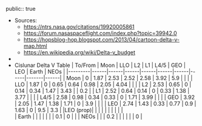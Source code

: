 public:: true

- Sources:
	- https://ntrs.nasa.gov/citations/19920005861
	- https://forum.nasaspaceflight.com/index.php?topic=39942.0
	- https://hopsblog-hop.blogspot.com/2013/04/cartoon-delta-v-map.html
	- https://en.wikipedia.org/wiki/Delta-v_budget
-
- Cislunar Delta V Table
  | To/From | Moon | LLO  | L2   | L1   | L4/5 | GEO  | LEO  | Earth | NEOs |
  |---------|------|------|------|------|------|------|------|-------|------|
  | Moon    | 0    | 1.87 | 2.53 | 2.52 | 2.58 | 3.92 | 5.9  |       |      |
  | LLO     | 1.87 | 0    | 0.65 | 0.64 | 0.98 | 2.05 | 4.04 |       |      |
  | L2      | 2.53 | 0.65 | 0    | 0.14 | 0.34 | 1.47 | 3.43 |       | 0.2  |
  | L1      | 2.52 | 0.64 | 0.14 | 0    | 0.33 | 1.38 | 3.77 |       |      |
  | L4/5    | 2.58 | 0.98 | 0.34 | 0.33 | 0    | 1.71 | 3.99 |       |      |
  | GEO     | 3.92 | 2.05 | 1.47 | 1.38 | 1.71 | 0    | 3.9  |       |      |
  | LEO     | 2.74 | 1.43 | 0.33 | 0.77 | 0.9  | 1.63 | 0    | 9.5   | 3.3  |
  |LEO (prop)|    |         |         |        |        |         |       |        |       |          
  | Earth   |      |      |      |      |      |      | 0.1  | 0     |      |
  | NEOs    |      |      | 0.2  |      |      |      |      |       | 0    |